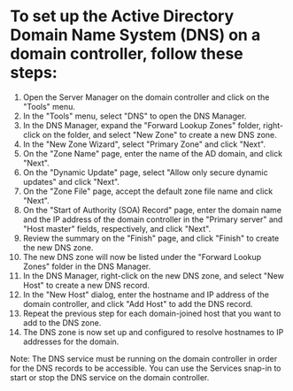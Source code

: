 # To set up the Active Directory Domain Name System (DNS) on a domain controller, follow these steps:

1. Open the Server Manager on the domain controller and click on the "Tools" menu.
2. In the "Tools" menu, select "DNS" to open the DNS Manager.
3. In the DNS Manager, expand the "Forward Lookup Zones" folder, right-click on the folder, and select "New Zone" to create a new DNS zone.
4. In the "New Zone Wizard", select "Primary Zone" and click "Next".
5. On the "Zone Name" page, enter the name of the AD domain, and click "Next".
6. On the "Dynamic Update" page, select "Allow only secure dynamic updates" and click "Next".
7. On the "Zone File" page, accept the default zone file name and click "Next".
8. On the "Start of Authority (SOA) Record" page, enter the domain name and the IP address of the domain controller in the "Primary server" and "Host master" fields, respectively, and click "Next".
9. Review the summary on the "Finish" page, and click "Finish" to create the new DNS zone.
10. The new DNS zone will now be listed under the "Forward Lookup Zones" folder in the DNS Manager.
11. In the DNS Manager, right-click on the new DNS zone, and select "New Host" to create a new DNS record.
12. In the "New Host" dialog, enter the hostname and IP address of the domain controller, and click "Add Host" to add the DNS record.
13. Repeat the previous step for each domain-joined host that you want to add to the DNS zone.
14. The DNS zone is now set up and configured to resolve hostnames to IP addresses for the domain.

Note: The DNS service must be running on the domain controller in order for the DNS records to be accessible. You can use the Services snap-in to start or stop the DNS service on the domain controller.